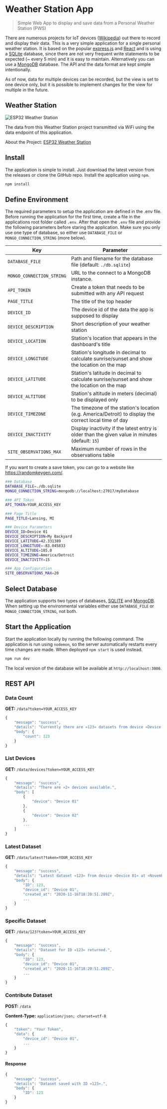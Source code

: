 # Weather Station App

> Simple Web App to display and save data from a Personal Weather Station (PWS)

There are numerous projects for IoT devices ([Wikipedia](https://en.wikipedia.org/wiki/Internet_of_things)) out there to record and display their data. This is a very simple application for a single personal weather station. It is based on the popular [express.js](https://github.com/expressjs) and [React](https://react.dev/) and is using a [SQLite](https://sqlite.org) database, since there are not very frequent write statements to be expected (~ every 5 min) and it is easy to maintain. Alternatively you can use a [MongoDB](https://www.mongodb.com/) database. The API and the data format are kept simple intentionally.

As of now, data for multiple devices can be recorded, but the view is set to one device only, but it is possible to implement changes for the view for multiple in the future.

## Weather Station

![ESP32 Weather Station](./public/images/weather-station.jpg)

The data from this Weather Station project transmitted via WiFi using the data endpoint of this application.

About the Project: [ESP32 Weather Station](https://github.com/sebasstian23/ESP32-WeatherStation)

## Install

The application is simple to install. Just download the latest version from the releases or clone the GitHub repo. Install the application using `npm`.

```zsh
npm install
```

## Define Environment

The required parameters to setup the application are defined in the .env file. Before running the application for the first time, create a file in the applications root folder called `.env`. After that open the `.env` file and provide the following parameters before staring the application. Make sure you only use one type of database, so either use `DATABASE_FILE` or `MONGO_CONNECTION_STRING` (more below).

| Key                       | Parameter                                                                                              |
| ------------------------- | ------------------------------------------------------------------------------------------------------ |
| `DATABASE_FILE`           | Path and filename for the database file (default: `./db.sqlite`)                                       |
| `MONGO_CONNECTION_STRING` | URL to the connect to a MongoDB instance.                                                              |
| `API_TOKEN`               | Create a token that needs to be submitted with any API request                                         |
| `PAGE_TITLE`              | The title of the top header                                                                            |
| `DEVICE_ID`               | The device id of the data the app is supposed to display                                               |
| `DEVICE_DESCRIPTION`      | Short description of your weather station                                                              |
| `DEVICE_LOCATION`         | Station's location that appears in the dashboard's title                                               |
| `DEVICE_LONGITUDE`        | Station's longitude in decimal to calculate sunrise/sunset and show the location on the map            |
| `DEVICE_LATITUDE`         | Station's latitude in decimal to calculate sunrise/sunset and show the location on the map             |
| `DEVICE_ALTITUDE`         | Station's altitude in meters (decimal) to be displayed only                                            |
| `DEVICE_TIMEZONE`         | The timezone of the station's location (e.g. America/Detroit) to display the correct local time of day |
| `DEVICE_INACTIVITY`       | Display inactivity if the latest entry is older than the given value in minutes (default: `15`)        |
| `SITE_OBSERVATIONS_MAX`   | Maximum number of rows in the observations table                                                       |

If you want to create a save token, you can go to a website like <https://randomkeygen.com/>.

```zsh
### Database
DATABASE_FILE=./db.sqlite
MONGO_CONNECTION_STRING=mongodb://localhost:27017/myDatabase

### API Token
API_TOKEN=YOUR_ACCESS_KEY

### Page Title
PAGE_TITLE=Lansing, MI

### Device Parameters
DEVICE_ID=Device 01
DEVICE_DESCRIPTION=My Backyard
DEVICE_LATITUDE=42.331389
DEVICE_LONGITUDE=-83.045833
DEVICE_ALTITUDE=185.0
DEVICE_TIMEZONE=America/Detroit
DEVICE_INACTIVITY=15

### App Configuration
SITE_OBSERVATIONS_MAX=20
```

## Select Database

The application supports two types of databases, [SQLITE](https://www.sqlite.org/) and [MongoDB](https://www.mongodb.com/). When setting up the environmental variables either use `DATABASE_FILE` or `MONGO_CONNECTION_STRING`, not both.

## Start the Application

Start the application locally by running the following command. The application is run using `nodemon`, so the server automatically restarts every time changes are made. When deployed `npm start` is used instead.

```zsh
npm run dev
```

The local version of the database will be available at `http://localhost:3000`.

## REST API

### Data Count

**GET:** `/data?token=YOUR_ACCESS_KEY`

```JavaScript
{
    "message": "success",
    "details": "Currently there are »123« datasets from device »Device ID«.",
    "body": {
        "count": 123
    }
}
```

### List Devices

**GET:** `/data/devices?token=YOUR_ACCESS_KEY`

```JavaScript
{
    "message": "success",
    "details": "There are »2« devices available.",
    "body": [
        {
            "device": "Device 01"
        },
        {
            "device": "Device 02"
        },
        ...
    ]
}
```

### Latest Dataset

**GET:** `/data/latest?token=YOUR_ACCESS_KEY`

```JavaScript
{
	"message": "success",
	"details": "Latest dataset »123« from device »Device 01« at »November 16, 2020 1:20 PM«.",
	"body": {
		"ID": 123,
		"device_id": "Device 01",
		"created_at": "2020-11-16T18:20:51.289Z",
        ...
	}
}
```

### Specific Dataset

**GET:** `/data/123?token=YOUR_ACCESS_KEY`

```JavaScript
{
	"message": "success",
	"details": "Dataset for ID »123« returned.",
	"body": {
		"ID": 123,
		"device_id": "Device 01",
		"created_at": "2020-11-16T18:20:51.289Z",
        ...
	}
}
```

### Contribute Dataset

**POST:** `/data`

**Content-Type:** `application/json; charset=utf-8`

```JavaScript
{
	"token": "Your Token",
	"data": {
		"device_id": "Device 01",
        ...
	}
}
```

#### Response

```JavaScript
{
    "message": "success",
    "details": "Dataset saved with ID »123«.",
    "body": {
        "ID": 123
    }
}
```
